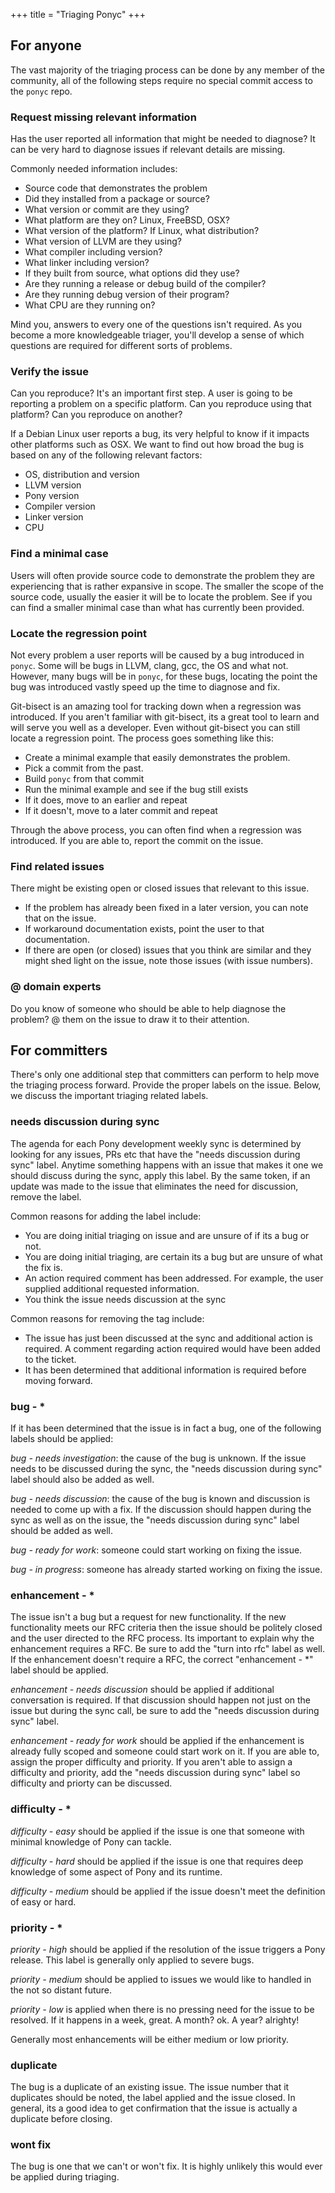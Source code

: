 +++
title = "Triaging Ponyc"
+++
## For anyone

The vast majority of the triaging process can be done by any member of the community, all of the following steps require no special commit access to the `ponyc` repo.

### Request missing relevant information

Has the user reported all information that might be needed to diagnose? It can be very hard to diagnose issues if relevant details are missing.

Commonly needed information includes:

* Source code that demonstrates the problem
* Did they installed from a package or source?
* What version or commit are they using?
* What platform are they on? Linux, FreeBSD, OSX?
* What version of the platform? If Linux, what distribution?
* What version of LLVM are they using?
* What compiler including version?
* What linker including version?
* If they built from source, what options did they use?
* Are they running a release or debug build of the compiler?
* Are they running debug version of their program?
* What CPU are they running on?

Mind you, answers to every one of the questions isn't required. As you become a more knowledgeable triager, you'll develop a sense of which questions are required for different sorts of problems.

### Verify the issue

Can you reproduce? It's an important first step. A user is going to be reporting a problem on a specific platform. Can you reproduce using that platform? Can you reproduce on another?

If a Debian Linux user reports a bug, its very helpful to know if it impacts other platforms such as OSX. We want to find out how broad the bug is based on any of the following relevant factors:

* OS, distribution and version
* LLVM version
* Pony version
* Compiler version 
* Linker version
* CPU

### Find a minimal case

Users will often provide source code to demonstrate the problem they are experiencing that is rather expansive in scope. The smaller the scope of the source code, usually the easier it will be to locate the problem. See if you can find a smaller minimal case than what has currently been provided.

### Locate the regression point

Not every problem a user reports will be caused by a bug introduced in `ponyc`. Some will be bugs in LLVM, clang, gcc, the OS and what not. However, many bugs will be in `ponyc`, for these bugs, locating the point the bug was introduced vastly speed up the time to diagnose and fix.

Git-bisect is an amazing tool for tracking down when a regression was introduced. If you aren't familiar with git-bisect, its a great tool to learn and will serve you well as a developer. Even without git-bisect you can still locate a regression point. The process goes something like this:

* Create a minimal example that easily demonstrates the problem.
* Pick a commit from the past.
* Build `ponyc` from that commit
* Run the minimal example and see if the bug still exists
* If it does, move to an earlier and repeat
* If it doesn't, move to a later commit and repeat

Through the above process, you can often find when a regression was introduced. If you are able to, report the commit on the issue.

### Find related issues

There might be existing open or closed issues that relevant to this issue. 

* If the problem has already been fixed in a later version, you can note that on the issue.
* If workaround documentation exists, point the user to that documentation. 
* If there are open (or closed) issues that you think are similar and they might shed light on the issue, note those issues (with issue numbers).

### @ domain experts

Do you know of someone who should be able to help diagnose the problem? @ them on the issue to draw it to their attention.

## For committers

There's only one additional step that committers can perform to help move the triaging process forward. Provide the proper labels on the issue. Below, we discuss the important triaging related labels. 

### needs discussion during sync

The agenda for each Pony development weekly sync is determined by looking for any issues, PRs etc that have the "needs discussion during sync" label. Anytime something happens with an issue that makes it one we should discuss during the sync, apply this label. By the same token, if an update was made to the issue that eliminates the need for discussion, remove the label.

Common reasons for adding the label include:

* You are doing initial triaging on issue and are unsure of if its a bug or not.
* You are doing initial triaging, are certain its a bug but are unsure of what the fix is.
* An action required comment has been addressed. For example, the user supplied additional requested information.
* You think the issue needs discussion at the sync

Common reasons for removing the tag include:

* The issue has just been discussed at the sync and additional action is required. A comment regarding action required would have been added to the ticket.
* It has been determined that additional information is required before moving forward.

### bug - *

If it has been determined that the issue is in fact a bug, one of the following labels should be applied:

_bug - needs investigation_: the cause of the bug is unknown. If the issue needs to be discussed during the sync, the "needs discussion during sync" label should also be added as well.

_bug - needs discussion_: the cause of the bug is known and discussion is needed to come up with a fix. If the discussion should happen during the sync as well as on the issue, the "needs discussion during sync" label should be added as well.

_bug - ready for work_: someone could start working on fixing the issue. 

_bug - in progress_: someone has already started working on fixing the issue. 

### enhancement - *

The issue isn't a bug but a request for new functionality. If the new functionality meets our RFC criteria then the issue should be politely closed and the user directed to the RFC process. Its important to explain why the enhancement requires a RFC. Be sure to add the "turn into rfc" label as well. If the enhancement doesn't require a RFC, the correct "enhancement - *" label should be applied. 

_enhancement - needs discussion_ should be applied if additional conversation is required. If that discussion should happen not just on the issue but during the sync call, be sure to add the "needs discussion during sync" label.

_enhancement - ready for work_ should be applied if the enhancement is already fully scoped and someone could start work on it. If you are able to, assign the proper difficulty and priority. If you aren't able to assign a difficulty and priority, add the "needs discussion during sync" label so difficulty and priorty can be discussed.

### difficulty - *

_difficulty - easy_ should be applied if the issue is one that someone with minimal knowledge of Pony can tackle.

_difficulty - hard_ should be applied if the issue is one that requires deep knowledge of some aspect of Pony and its runtime.

_difficulty - medium_ should be applied if the issue doesn't meet the definition of easy or hard.

### priority - *

_priority - high_ should be applied if the resolution of the issue triggers a Pony release. This label is generally only applied to severe bugs.

_priority - medium_ should be applied to issues we would like to handled in the not so distant future.

_priority - low_ is applied when there is no pressing need for the issue to be resolved. If it happens in a week, great. A month? ok. A year? alrighty! 

Generally most enhancements will be either medium or low priority.

### duplicate

The bug is a duplicate of an existing issue. The issue number that it duplicates should be noted, the label applied and the issue closed. In general, its a good idea to get confirmation that the issue is actually a duplicate before closing.

### wont fix

The bug is one that we can't or won't fix. It is highly unlikely this would ever be applied during triaging.
